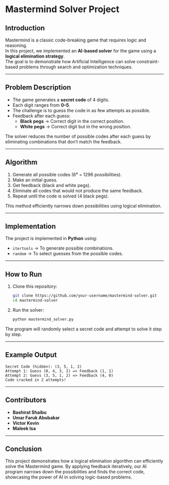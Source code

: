 # Mastermind Solver Project

## Introduction
Mastermind is a classic code-breaking game that requires logic and reasoning.  
In this project, we implemented an **AI-based solver** for the game using a **logical elimination strategy**.  
The goal is to demonstrate how Artificial Intelligence can solve constraint-based problems through search and optimization techniques.

---

## Problem Description
- The game generates a **secret code** of 4 digits.  
- Each digit ranges from **0–5**.  
- The challenge is to guess the code in as few attempts as possible.  
- Feedback after each guess:
  - **Black pegs** → Correct digit in the correct position.
  - **White pegs** → Correct digit but in the wrong position.  

The solver reduces the number of possible codes after each guess by eliminating combinations that don’t match the feedback.

---

## Algorithm
1. Generate all possible codes (6⁴ = 1296 possibilities).  
2. Make an initial guess.  
3. Get feedback (black and white pegs).  
4. Eliminate all codes that would not produce the same feedback.  
5. Repeat until the code is solved (4 black pegs).  

This method efficiently narrows down possibilities using logical elimination.

---

## Implementation
The project is implemented in **Python** using:
- `itertools` → To generate possible combinations.  
- `random` → To select guesses from the possible codes.  

---

## How to Run
1. Clone this repository:
   ```bash
   git clone https://github.com/your-username/mastermind-solver.git
   cd mastermind-solver
   ```

2. Run the solver:
   ```bash
   python mastermind_solver.py
   ```

The program will randomly select a secret code and attempt to solve it step by step.

---

## Example Output
```
Secret Code (hidden): (3, 5, 1, 2)
Attempt 1: Guess (0, 4, 3, 2) => Feedback (1, 1)
Attempt 2: Guess (3, 5, 1, 2) => Feedback (4, 0)
Code cracked in 2 attempts!
```

---

## Contributors
- **Bashirat Shaibu**  
- **Umar Faruk Abubakar**  
- **Victor Kevin**  
- **Maleek Isa**

---

## Conclusion
This project demonstrates how a logical elimination algorithm can efficiently solve the Mastermind game. By applying feedback iteratively, our AI program narrows down the possibilities and finds the correct code, showcasing the power of AI in solving logic-based problems.
